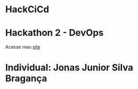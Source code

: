 # HackCiCd
# Hackathon 2 - DevOps
Acesse meu [site](https://jonasbraganca.github.io/HackCiCd/)
# Individual: Jonas Junior Silva Bragança
